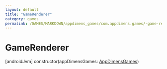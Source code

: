 ```yaml
---
layout: default
title: "GameRenderer"
category: games
permalink: /GAMES/MARKDOWN/appdimens_games/com.appdimens.games/-game-renderer/-game-renderer.html
---
```


# GameRenderer

[androidJvm]
constructor(appDimensGames: [AppDimensGames](../-app-dimens-games/README.md))